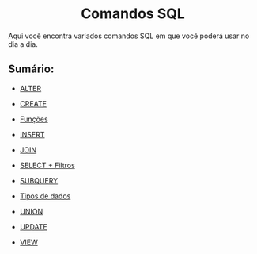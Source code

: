 <h1 align="center">Comandos SQL</h1>

<p>
    Aqui você encontra variados comandos SQL em que você
    poderá usar no dia a dia.
</p>

<h2>Sumário:</h2>

- <a href="https://github.com/LuisFernandoPBPereira/ComandosUteis/tree/main/SQL/Comandos/ALTER.md">ALTER</a>

- <a href="https://github.com/LuisFernandoPBPereira/ComandosUteis/tree/main/SQL/Comandos/CREATE.md">CREATE</a>

- <a href="https://github.com/LuisFernandoPBPereira/ComandosUteis/tree/main/SQL/Comandos/FUNCOES.md">Funções</a>

- <a href="https://github.com/LuisFernandoPBPereira/ComandosUteis/tree/main/SQL/Comandos/INSERT.md">INSERT</a>

- <a href="https://github.com/LuisFernandoPBPereira/ComandosUteis/tree/main/SQL/Comandos/JOIN.md">JOIN</a>

- <a href="https://github.com/LuisFernandoPBPereira/ComandosUteis/tree/main/SQL/Comandos/SELECT.md">SELECT + Filtros</a>

- <a href="https://github.com/LuisFernandoPBPereira/ComandosUteis/tree/main/SQL/Comandos/SUBQUERY.md">SUBQUERY</a>

- <a href="https://github.com/LuisFernandoPBPereira/ComandosUteis/blob/main/SQL/Outros/TiposDeDados.md">Tipos de dados</a>

- <a href="https://github.com/LuisFernandoPBPereira/ComandosUteis/tree/main/SQL/Comandos/UNION.md">UNION</a>

- <a href="https://github.com/LuisFernandoPBPereira/ComandosUteis/tree/main/SQL/Comandos/UPDATE.md">UPDATE</a>

- <a href="https://github.com/LuisFernandoPBPereira/ComandosUteis/tree/main/SQL/Comandos/VIEW.md">VIEW</a>